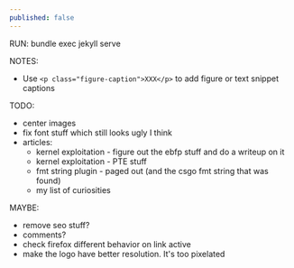 ```yaml
---
published: false
---
```


RUN: bundle exec jekyll serve

NOTES: 
 - Use `<p class="figure-caption">XXX</p>` to add figure or text snippet captions

TODO:
 - center images
 - fix font stuff which still looks ugly I think
 - articles:
   - kernel exploitation - figure out the ebfp stuff and do a writeup on it
   - kernel exploitation - PTE stuff
   + fmt string plugin - paged out (and the csgo fmt string that was found)
   + my list of curiosities

MAYBE:
 - remove seo stuff?
 - comments?
 - check firefox different behavior on link active
 - make the logo have better resolution. It's too pixelated